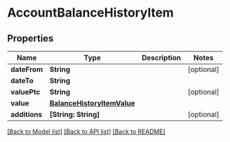 # AccountBalanceHistoryItem

## Properties
Name | Type | Description | Notes
------------ | ------------- | ------------- | -------------
**dateFrom** | **String** |  | [optional] 
**dateTo** | **String** |  | 
**valuePtc** | **String** |  | [optional] 
**value** | [**BalanceHistoryItemValue**](BalanceHistoryItemValue.md) |  | 
**additions** | **[String: String]** |  | [optional] 

[[Back to Model list]](../README.md#documentation-for-models) [[Back to API list]](../README.md#documentation-for-api-endpoints) [[Back to README]](../README.md)

